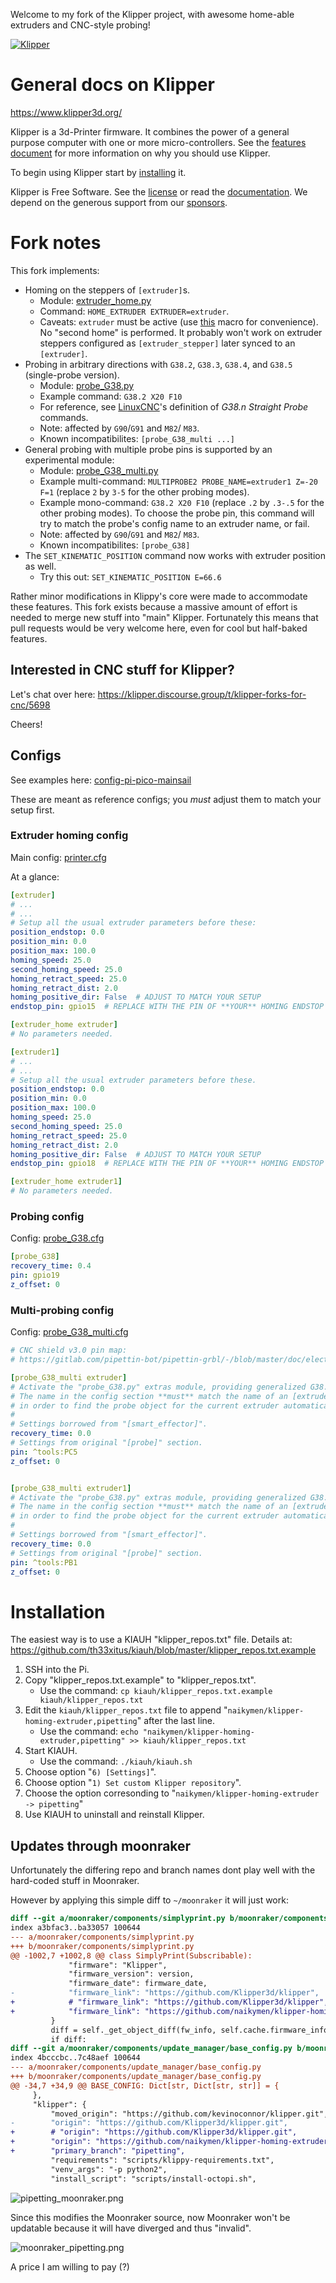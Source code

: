 Welcome to my fork of the Klipper project, with awesome home-able extruders and CNC-style probing!

[![Klipper](docs/img/klipper-logo-small.png)](https://www.klipper3d.org/)

# General docs on Klipper

https://www.klipper3d.org/

Klipper is a 3d-Printer firmware. It combines the power of a general
purpose computer with one or more micro-controllers. See the
[features document](https://www.klipper3d.org/Features.html) for more information on why you should use Klipper.

To begin using Klipper start by [installing](https://www.klipper3d.org/Installation.html) it.

Klipper is Free Software. See the [license](COPYING) or read the [documentation](https://www.klipper3d.org/Overview.html). We depend on
the generous support from our [sponsors](https://www.klipper3d.org/Sponsors.html).

# Fork notes

This fork implements:

- Homing on the steppers of `[extruder]`s.
    - Module: [extruder_home.py](./klippy/extras/extruder_home.py)
    - Command: `HOME_EXTRUDER EXTRUDER=extruder`.
    - Caveats: `extruder` must be active (use [this](https://github.com/naikymen/klipper-homing-extruder/blob/pipetting/config/configs-pipetting-bot/config-pi-pico-mainsail/home_extruder.cfg#L21) macro for convenience). No "second home" is performed. It probably won't work on extruder steppers configured as `[extruder_stepper]` later synced to an `[extruder]`.
- Probing in arbitrary directions with `G38.2`, `G38.3`, `G38.4`, and `G38.5` (single-probe version).
    - Module: [probe_G38.py](./klippy/extras/probe_G38.py)
    - Example command: `G38.2 X20 F10`
    - For reference, see [LinuxCNC](http://linuxcnc.org/docs/stable/html/gcode/g-code.html#gcode:g38)'s definition of _G38.n Straight Probe_ commands.
    - Note: affected by `G90`/`G91` and `M82`/ `M83`.
    - Known incompatibilites: `[probe_G38_multi ...]`
- General probing with multiple probe pins is supported by an experimental module:
    - Module: [probe_G38_multi.py](./klippy/extras/probe_G38_multi.py)
    - Example multi-command: `MULTIPROBE2 PROBE_NAME=extruder1 Z=-20 F=1` (replace `2` by `3-5` for the other probing modes).
    - Example mono-command: `G38.2 X20 F10` (replace `.2` by `.3-.5` for the other probing modes). To choose the probe pin, this command will try to match the probe's config name to an extruder name, or fail.
    - Note: affected by `G90`/`G91` and `M82`/ `M83`.
    - Known incompatibilites: `[probe_G38]`
- The `SET_KINEMATIC_POSITION` command now works with extruder position as well.
    - Try this out: `SET_KINEMATIC_POSITION E=66.6`

Rather minor modifications in Klippy's core were made to accommodate these features. This fork exists because a massive amount of effort is needed to merge new stuff into "main" Klipper. Fortunately this means that pull requests would be very welcome here, even for cool but half-baked features.

## Interested in CNC stuff for Klipper?

Let's chat over here: https://klipper.discourse.group/t/klipper-forks-for-cnc/5698

Cheers!

## Configs

See examples here: [config-pi-pico-mainsail](./config/configs-pipetting-bot/config-pi-pico-mainsail)

These are meant as reference configs; you _must_ adjust them to match your setup first.

### Extruder homing config

Main config: [printer.cfg](./config/configs-pipetting-bot/configs-mainsail/labo-robot-pinmap/printer.cfg)

At a glance:

```yaml
[extruder]
# ...
# ...
# Setup all the usual extruder parameters before these:
position_endstop: 0.0
position_min: 0.0
position_max: 100.0
homing_speed: 25.0
second_homing_speed: 25.0
homing_retract_speed: 25.0
homing_retract_dist: 2.0
homing_positive_dir: False  # ADJUST TO MATCH YOUR SETUP
endstop_pin: gpio15  # REPLACE WITH THE PIN OF **YOUR** HOMING ENDSTOP

[extruder_home extruder]
# No parameters needed.

[extruder1]
# ...
# ...
# Setup all the usual extruder parameters before these.
position_endstop: 0.0
position_min: 0.0
position_max: 100.0
homing_speed: 25.0
second_homing_speed: 25.0
homing_retract_speed: 25.0
homing_retract_dist: 2.0
homing_positive_dir: False  # ADJUST TO MATCH YOUR SETUP
endstop_pin: gpio18  # REPLACE WITH THE PIN OF **YOUR** HOMING ENDSTOP

[extruder_home extruder1]
# No parameters needed.
```

### Probing config

Config: [probe_G38.cfg](./config/configs-pipetting-bot/configs-mainsail/labo-robot-pinmap/probe_G38.cfg)

```yaml
[probe_G38]
recovery_time: 0.4
pin: gpio19
z_offset: 0
```

### Multi-probing config

Config: [probe_G38_multi.cfg](./config/configs-pipetting-bot/configs-mainsail/labo-robot-pinmap/probe_G38_multi.cfg)

```yaml
# CNC shield v3.0 pin map:
# https://gitlab.com/pipettin-bot/pipettin-grbl/-/blob/master/doc/electronica/arduino_cnc_shield/klipper_pin_map.svg

[probe_G38_multi extruder]
# Activate the "probe_G38.py" extras module, providing generalized G38.2 probing.
# The name in the config section **must** match the name of an [extruder] section,
# in order to find the probe object for the current extruder automatically.
#
# Settings borrowed from "[smart_effector]".
recovery_time: 0.0
# Settings from original "[probe]" section.
pin: ^tools:PC5
z_offset: 0


[probe_G38_multi extruder1]
# Activate the "probe_G38.py" extras module, providing generalized G38.2 probing.
# The name in the config section **must** match the name of an [extruder] section,
# in order to find the probe object for the current extruder automatically.
#
# Settings borrowed from "[smart_effector]".
recovery_time: 0.0
# Settings from original "[probe]" section.
pin: ^tools:PB1
z_offset: 0
```

# Installation

The easiest way is to use a KIAUH "klipper_repos.txt" file. Details at: https://github.com/th33xitus/kiauh/blob/master/klipper_repos.txt.example

1. SSH into the Pi.
2. Copy "klipper_repos.txt.example" to "klipper_repos.txt".
    - Use the command: `cp kiauh/klipper_repos.txt.example  kiauh/klipper_repos.txt`
4. Edit the `kiauh/klipper_repos.txt` file to append "`naikymen/klipper-homing-extruder,pipetting`" after the last line.
    - Use the command: `echo "naikymen/klipper-homing-extruder,pipetting" >> kiauh/klipper_repos.txt`
5. Start KIAUH.
    - Use the command: `./kiauh/kiauh.sh`
7. Choose option "`6) [Settings]`".
8. Choose option "`1) Set custom Klipper repository`".
9. Choose the option corresonding to "`naikymen/klipper-homing-extruder -> pipetting`"
10. Use KIAUH to uninstall and reinstall Klipper.

## Updates through moonraker

Unfortunately the differing repo and branch names dont play well with the hard-coded stuff in Moonraker.

However by applying this simple diff to `~/moonraker` it will just work:

```diff
diff --git a/moonraker/components/simplyprint.py b/moonraker/components/simplyprint.py
index a3bfac3..ba33057 100644
--- a/moonraker/components/simplyprint.py
+++ b/moonraker/components/simplyprint.py
@@ -1002,7 +1002,8 @@ class SimplyPrint(Subscribable):
             "firmware": "Klipper",
             "firmware_version": version,
             "firmware_date": firmware_date,
-            "firmware_link": "https://github.com/Klipper3d/klipper",
+            # "firmware_link": "https://github.com/Klipper3d/klipper",
+            "firmware_link": "https://github.com/naikymen/klipper-homing-extruder",
         }
         diff = self._get_object_diff(fw_info, self.cache.firmware_info)
         if diff:
diff --git a/moonraker/components/update_manager/base_config.py b/moonraker/components/update_manager/base_config.py
index 4bcccbc..7c48aef 100644
--- a/moonraker/components/update_manager/base_config.py
+++ b/moonraker/components/update_manager/base_config.py
@@ -34,7 +34,9 @@ BASE_CONFIG: Dict[str, Dict[str, str]] = {
     },
     "klipper": {
         "moved_origin": "https://github.com/kevinoconnor/klipper.git",
-        "origin": "https://github.com/Klipper3d/klipper.git",
+        # "origin": "https://github.com/Klipper3d/klipper.git",
+        "origin": "https://github.com/naikymen/klipper-homing-extruder.git",
+        "primary_branch": "pipetting",
         "requirements": "scripts/klippy-requirements.txt",
         "venv_args": "-p python2",
         "install_script": "scripts/install-octopi.sh",
```

![pipetting_moonraker.png](./docs/img/pipetting_moonraker.png)

Since this modifies the Moonraker source, now Moonraker won't be updatable because it will have diverged and thus "invalid".

![moonraker_pipetting.png](./docs/img/moonraker_pipetting.png)

A price I am willing to pay (?)

